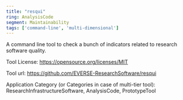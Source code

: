 ```yaml
---
title: "resqui"
ring: AnalysisCode
segment: Maintainability
tags: ['command-line', 'multi-dimensional']
---
```

A command line tool to check a bunch of indicators related to research software quality.

Tool License: https://opensource.org/licenses/MIT

Tool url: https://github.com/EVERSE-ResearchSoftware/resqui

Application Category (or Categories in case of multi-tier tool): ResearchInfrastructureSoftware, AnalysisCode, PrototypeTool
